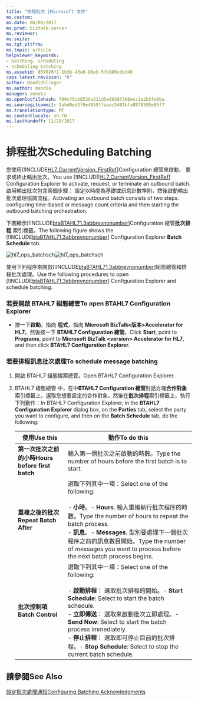 ```yaml
---
title: "排程批次 |Microsoft 文件"
ms.custom: 
ms.date: 06/08/2017
ms.prod: biztalk-server
ms.reviewer: 
ms.suite: 
ms.tgt_pltfrm: 
ms.topic: article
helpviewer_keywords:
- batching, scheduling
- scheduling batching
ms.assetid: 037626f1-1b3b-43e6-80eb-5fb900cdbd46
caps.latest.revision: "6"
author: MandiOhlinger
ms.author: mandia
manager: anneta
ms.openlocfilehash: 790cf5cb853da211d5e8928f398ecc1a2b3fe0ba
ms.sourcegitcommit: 5abd0ed3f9e4858ffaaec5481bfa8878595e95f7
ms.translationtype: MT
ms.contentlocale: zh-TW
ms.lasthandoff: 11/28/2017
---
```

# <a name="scheduling-batching"></a><span data-ttu-id="aa19a-102">排程批次</span><span class="sxs-lookup"><span data-stu-id="aa19a-102">Scheduling Batching</span></span>
<span data-ttu-id="aa19a-103">您使用[!INCLUDE[HL7_CurrentVersion_FirstRef](../../includes/hl7-currentversion-firstref-md.md)]Configuration 總管來啟動、 要求或終止輸出批次。</span><span class="sxs-lookup"><span data-stu-id="aa19a-103">You use [!INCLUDE[HL7_CurrentVersion_FirstRef](../../includes/hl7-currentversion-firstref-md.md)] Configuration Explorer to activate, request, or terminate an outbound batch.</span></span> <span data-ttu-id="aa19a-104">啟用輸出批次包含兩個步驟： 設定以時間為基礎或訊息計數準則，然後啟動輸出批次處理協調流程。</span><span class="sxs-lookup"><span data-stu-id="aa19a-104">Activating an outbound batch consists of two steps: configuring time-based or message count criteria and then starting the outbound batching orchestration.</span></span>  
  
 <span data-ttu-id="aa19a-105">下圖顯示[!INCLUDE[btaBTAHL71.3abbrevnonumber](../../includes/btabtahl71-3abbrevnonumber-md.md)]Configuration 總管**批次排程** 索引標籤。</span><span class="sxs-lookup"><span data-stu-id="aa19a-105">The following figure shows the [!INCLUDE[btaBTAHL71.3abbrevnonumber](../../includes/btabtahl71-3abbrevnonumber-md.md)] Configuration Explorer **Batch Schedule** tab.</span></span>  
  
 <span data-ttu-id="aa19a-106">![](../../adapters-and-accelerators/accelerator-hl7/media/hl7-ops-batchsch.gif "hl7_ops_batchsch")</span><span class="sxs-lookup"><span data-stu-id="aa19a-106">![](../../adapters-and-accelerators/accelerator-hl7/media/hl7-ops-batchsch.gif "hl7_ops_batchsch")</span></span>  
  
 <span data-ttu-id="aa19a-107">使用下列程序來開啟[!INCLUDE[btaBTAHL71.3abbrevnonumber](../../includes/btabtahl71-3abbrevnonumber-md.md)]組態總管和排程批次處理。</span><span class="sxs-lookup"><span data-stu-id="aa19a-107">Use the following procedures to open [!INCLUDE[btaBTAHL71.3abbrevnonumber](../../includes/btabtahl71-3abbrevnonumber-md.md)] Configuration Explorer and schedule batching.</span></span>  
  
### <a name="to-open-btahl7-configuration-explorer"></a><span data-ttu-id="aa19a-108">若要開啟 BTAHL7 組態總管</span><span class="sxs-lookup"><span data-stu-id="aa19a-108">To open BTAHL7 Configuration Explorer</span></span>  
  
-   <span data-ttu-id="aa19a-109">按一下**啟動**，指向 **程式**，指向  **Microsoft BizTalk\<版本\>Accelerator for HL7**，然後按一下  **BTAHL7 Configuration 總管**。</span><span class="sxs-lookup"><span data-stu-id="aa19a-109">Click **Start**, point to **Programs**, point to **Microsoft BizTalk \<version\> Accelerator for HL7**, and then click **BTAHL7 Configuration Explorer**.</span></span>  
  
### <a name="to-schedule-message-batching"></a><span data-ttu-id="aa19a-110">若要排程訊息批次處理</span><span class="sxs-lookup"><span data-stu-id="aa19a-110">To schedule message batching</span></span>  
  
1.  <span data-ttu-id="aa19a-111">開啟 BTAHL7 組態檔案總管。</span><span class="sxs-lookup"><span data-stu-id="aa19a-111">Open BTAHL7 Configuration Explorer.</span></span>  
  
2.  <span data-ttu-id="aa19a-112">BTAHL7 組態總管 中，在中**BTAHL7 Configuration 總管**對話方塊**合作對象**索引標籤上，選取您想要設定的合作對象，然後在**批次排程**索引標籤上，執行下列動作：</span><span class="sxs-lookup"><span data-stu-id="aa19a-112">In BTAHL7 Configuration Explorer, in the **BTAHL7 Configuration Explorer** dialog box, on the **Parties** tab, select the party you want to configure, and then on the **Batch Schedule** tab, do the following:</span></span>  
  
    |<span data-ttu-id="aa19a-113">使用</span><span class="sxs-lookup"><span data-stu-id="aa19a-113">Use this</span></span>|<span data-ttu-id="aa19a-114">動作</span><span class="sxs-lookup"><span data-stu-id="aa19a-114">To do this</span></span>|  
    |--------------|----------------|  
    |<span data-ttu-id="aa19a-115">**第一次批次之前的小時**</span><span class="sxs-lookup"><span data-stu-id="aa19a-115">**Hours before first batch**</span></span>|<span data-ttu-id="aa19a-116">輸入第一個批次之前啟動的時數。</span><span class="sxs-lookup"><span data-stu-id="aa19a-116">Type the number of hours before the first batch is to start.</span></span>|  
    |<span data-ttu-id="aa19a-117">**重複之後的批次**</span><span class="sxs-lookup"><span data-stu-id="aa19a-117">**Repeat Batch After**</span></span>|<span data-ttu-id="aa19a-118">選取下列其中一項：</span><span class="sxs-lookup"><span data-stu-id="aa19a-118">Select one of the following:</span></span><br /><br /> <span data-ttu-id="aa19a-119">-   **小時**。</span><span class="sxs-lookup"><span data-stu-id="aa19a-119">-   **Hours**.</span></span> <span data-ttu-id="aa19a-120">輸入重複執行批次程序的時數。</span><span class="sxs-lookup"><span data-stu-id="aa19a-120">Type the number of hours to repeat the batch process.</span></span><br /><span data-ttu-id="aa19a-121">-   **訊息**。</span><span class="sxs-lookup"><span data-stu-id="aa19a-121">-   **Messages**.</span></span> <span data-ttu-id="aa19a-122">型別要處理下一個批次程序之前的訊息數目開始。</span><span class="sxs-lookup"><span data-stu-id="aa19a-122">Type the number of messages you want to process before the next batch process begins.</span></span>|  
    |<span data-ttu-id="aa19a-123">**批次控制項**</span><span class="sxs-lookup"><span data-stu-id="aa19a-123">**Batch Control**</span></span>|<span data-ttu-id="aa19a-124">選取下列其中一項：</span><span class="sxs-lookup"><span data-stu-id="aa19a-124">Select one of the following:</span></span><br /><br /> <span data-ttu-id="aa19a-125">-   **啟動排程**： 選取批次排程的開始。</span><span class="sxs-lookup"><span data-stu-id="aa19a-125">-   **Start Schedule**: Select to start the batch schedule.</span></span><br /><span data-ttu-id="aa19a-126">-   **立即傳送**： 選取来啟動批次立即處理。</span><span class="sxs-lookup"><span data-stu-id="aa19a-126">-   **Send Now**: Select to start the batch process immediately.</span></span><br /><span data-ttu-id="aa19a-127">-   **停止排程**： 選取即可停止目前的批次排程。</span><span class="sxs-lookup"><span data-stu-id="aa19a-127">-   **Stop Schedule**: Select to stop the current batch schedule.</span></span>|  
  
## <a name="see-also"></a><span data-ttu-id="aa19a-128">請參閱</span><span class="sxs-lookup"><span data-stu-id="aa19a-128">See Also</span></span>  
 [<span data-ttu-id="aa19a-129">設定批次處理通知</span><span class="sxs-lookup"><span data-stu-id="aa19a-129">Configuring Batching Acknowledgments</span></span>](../../adapters-and-accelerators/accelerator-hl7/configuring-batching-acknowledgments.md)